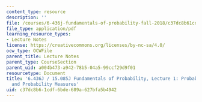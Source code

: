 ```yaml
---
content_type: resource
description: ''
file: /courses/6-436j-fundamentals-of-probability-fall-2018/c37dc8b61cdf6bde689a627bfa5b4942_MIT6_436JF18_lec01.pdf
file_type: application/pdf
learning_resource_types:
- Lecture Notes
license: https://creativecommons.org/licenses/by-nc-sa/4.0/
ocw_type: OCWFile
parent_title: Lecture Notes
parent_type: CourseSection
parent_uid: a004b473-a942-78b5-04a5-99ccf29d9f01
resourcetype: Document
title: '6.436J / 15.085J Fundamentals of Probability, Lecture 1: Probabilistic Models
  and Probability Measures'
uid: c37dc8b6-1cdf-6bde-689a-627bfa5b4942
---
```

